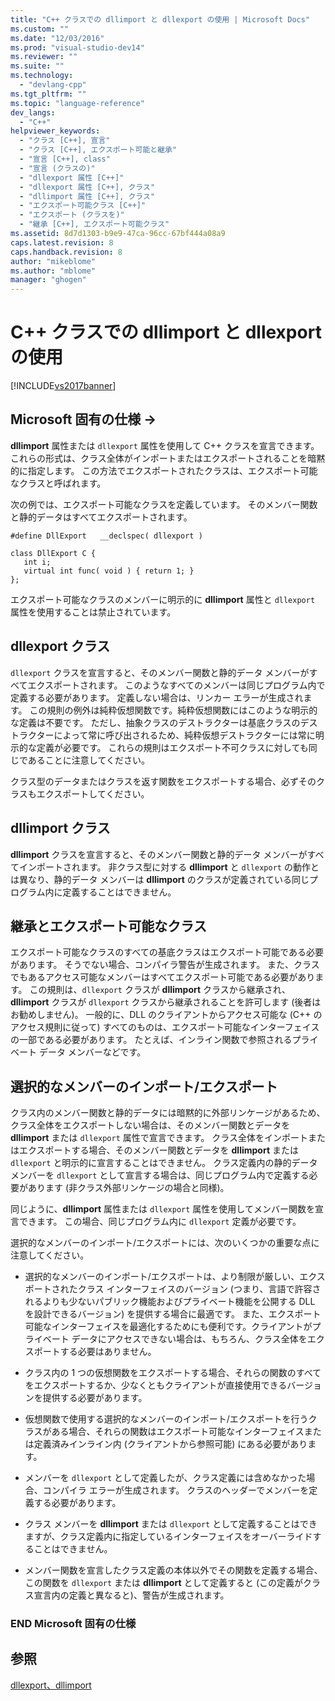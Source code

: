 ```yaml
---
title: "C++ クラスでの dllimport と dllexport の使用 | Microsoft Docs"
ms.custom: ""
ms.date: "12/03/2016"
ms.prod: "visual-studio-dev14"
ms.reviewer: ""
ms.suite: ""
ms.technology: 
  - "devlang-cpp"
ms.tgt_pltfrm: ""
ms.topic: "language-reference"
dev_langs: 
  - "C++"
helpviewer_keywords: 
  - "クラス [C++], 宣言"
  - "クラス [C++], エクスポート可能と継承"
  - "宣言 [C++], class"
  - "宣言 (クラスの)"
  - "dllexport 属性 [C++]"
  - "dllexport 属性 [C++], クラス"
  - "dllimport 属性 [C++], クラス"
  - "エクスポート可能クラス [C++]"
  - "エクスポート (クラスを)"
  - "継承 [C++], エクスポート可能クラス"
ms.assetid: 8d7d1303-b9e9-47ca-96cc-67bf444a08a9
caps.latest.revision: 8
caps.handback.revision: 8
author: "mikeblome"
ms.author: "mblome"
manager: "ghogen"
---
```

# C++ クラスでの dllimport と dllexport の使用
[!INCLUDE[vs2017banner](../assembler/inline/includes/vs2017banner.md)]

## Microsoft 固有の仕様 →  
 **dllimport** 属性または `dllexport` 属性を使用して C\+\+ クラスを宣言できます。  これらの形式は、クラス全体がインポートまたはエクスポートされることを暗黙的に指定します。  この方法でエクスポートされたクラスは、エクスポート可能なクラスと呼ばれます。  
  
 次の例では、エクスポート可能なクラスを定義しています。  そのメンバー関数と静的データはすべてエクスポートされます。  
  
```  
#define DllExport   __declspec( dllexport )  
  
class DllExport C {  
   int i;  
   virtual int func( void ) { return 1; }  
};  
```  
  
 エクスポート可能なクラスのメンバーに明示的に **dllimport** 属性と `dllexport` 属性を使用することは禁止されています。  
  
##  <a name="_pluslang_using_dllimport_and_dllexport_in_c2b2bdllexportclasses"></a> dllexport クラス  
 `dllexport` クラスを宣言すると、そのメンバー関数と静的データ メンバーがすべてエクスポートされます。  このようなすべてのメンバーは同じプログラム内で定義する必要があります。  定義しない場合は、リンカー エラーが生成されます。  この規則の例外は純粋仮想関数です。純粋仮想関数にはこのような明示的な定義は不要です。  ただし、抽象クラスのデストラクターは基底クラスのデストラクターによって常に呼び出されるため、純粋仮想デストラクターには常に明示的な定義が必要です。  これらの規則はエクスポート不可クラスに対しても同じであることに注意してください。  
  
 クラス型のデータまたはクラスを返す関数をエクスポートする場合、必ずそのクラスもエクスポートしてください。  
  
##  <a name="_pluslang_dllexport_classesdllexportclasses"></a> dllimport クラス  
 **dllimport** クラスを宣言すると、そのメンバー関数と静的データ メンバーがすべてインポートされます。  非クラス型に対する **dllimport** と `dllexport` の動作とは異なり、静的データ メンバーは **dllimport** のクラスが定義されている同じプログラム内に定義することはできません。  
  
##  <a name="_pluslang_using_dllimport_and_dllexport_in_c2b2binheritanceandexportableclasses"></a> 継承とエクスポート可能なクラス  
 エクスポート可能なクラスのすべての基底クラスはエクスポート可能である必要があります。  そうでない場合、コンパイラ警告が生成されます。  また、クラスでもあるアクセス可能なメンバーはすべてエクスポート可能である必要があります。  この規則は、`dllexport` クラスが **dllimport** クラスから継承され、**dllimport** クラスが `dllexport` クラスから継承されることを許可します \(後者はお勧めしません\)。  一般的に、DLL のクライアントからアクセス可能な \(C\+\+ のアクセス規則に従って\) すべてのものは、エクスポート可能なインターフェイスの一部である必要があります。  たとえば、インライン関数で参照されるプライベート データ メンバーなどです。  
  
##  <a name="_pluslang_using_dllimport_and_dllexport_in_c2b2bselectivememberimportexport"></a> 選択的なメンバーのインポート\/エクスポート  
 クラス内のメンバー関数と静的データには暗黙的に外部リンケージがあるため、クラス全体をエクスポートしない場合は、そのメンバー関数とデータを **dllimport** または `dllexport` 属性で宣言できます。  クラス全体をインポートまたはエクスポートする場合、そのメンバー関数とデータを **dllimport** または `dllexport` と明示的に宣言することはできません。  クラス定義内の静的データ メンバーを `dllexport` として宣言する場合は、同じプログラム内で定義する必要があります \(非クラス外部リンケージの場合と同様\)。  
  
 同じように、**dllimport** 属性または `dllexport` 属性を使用してメンバー関数を宣言できます。  この場合、同じプログラム内に `dllexport` 定義が必要です。  
  
 選択的なメンバーのインポート\/エクスポートには、次のいくつかの重要な点に注意してください。  
  
-   選択的なメンバーのインポート\/エクスポートは、より制限が厳しい、エクスポートされたクラス インターフェイスのバージョン \(つまり、言語で許容されるよりも少ないパブリック機能およびプライベート機能を公開する DLL を設計できるバージョン\) を提供する場合に最適です。  また、エクスポート可能なインターフェイスを最適化するためにも便利です。クライアントがプライベート データにアクセスできない場合は、もちろん、クラス全体をエクスポートする必要はありません。  
  
-   クラス内の 1 つの仮想関数をエクスポートする場合、それらの関数のすべてをエクスポートするか、少なくともクライアントが直接使用できるバージョンを提供する必要があります。  
  
-   仮想関数で使用する選択的なメンバーのインポート\/エクスポートを行うクラスがある場合、それらの関数はエクスポート可能なインターフェイスまたは定義済みインライン内 \(クライアントから参照可能\) にある必要があります。  
  
-   メンバーを `dllexport` として定義したが、クラス定義には含めなかった場合、コンパイラ エラーが生成されます。  クラスのヘッダーでメンバーを定義する必要があります。  
  
-   クラス メンバーを **dllimport** または `dllexport` として定義することはできますが、クラス定義内に指定しているインターフェイスをオーバーライドすることはできません。  
  
-   メンバー関数を宣言したクラス定義の本体以外でその関数を定義する場合、この関数を `dllexport` または **dllimport** として定義すると \(この定義がクラス宣言内の定義と異なると\)、警告が生成されます。  
  
### END Microsoft 固有の仕様  
  
## 参照  
 [dllexport、dllimport](../cpp/dllexport-dllimport.md)